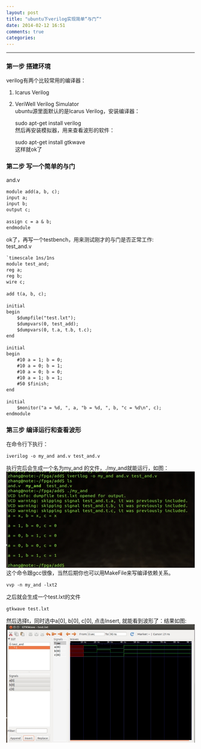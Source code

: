 ```yaml
---
layout: post
title: "ubuntu下verilog实现简单“与门”"
date: 2014-02-12 16:51
comments: true
categories: 
---
```

* * *
### 第一步 搭建环境  
verilog有两个比较常用的编译器：  
1. Icarus Verilog  
2. VeriWell Verilog Simulator  
ubuntu源里面默认的是Icarus Verilog，安装编译器：  

	sudo apt-get install verilog  
然后再安装模拟器，用来查看波形的软件：  

	sudo apt-get install gtkwave  
这样就ok了
### 第二步 写一个简单的与门  
and.v

    module add(a, b, c);
    input a;
    input b;
    output c;

    assign c = a & b;
    endmodule
ok了，再写一个testbench，用来测试刚才的与门是否正常工作:  
test_and.v

    `timescale 1ns/1ns
    module test_and;
    reg a;
    reg b;
    wire c;

    add t(a, b, c);

    initial
    begin
        $dumpfile("test.lxt");
        $dumpvars(0, test_add);
        $dumpvars(0, t.a, t.b, t.c);
    end

    initial
    begin
        #10 a = 1; b = 0;
        #10 a = 0; b = 1;
        #10 a = 0; b = 0;
        #10 a = 1; b = 1;
        #50 $finish;
    end

    initial
        $monitor("a = %d, ", a, "b = %d, ", b, "c = %d\n", c);
    endmodule
### 第三步 编译运行和查看波形
在命令行下执行：

    iverilog -o my_and and.v test_and.v
执行完后会生成一个名为my_and 的文件，./my_and就能运行，如图：  
![](/images/verilog/verilog_and_output.jpg)  
这个命令跟gcc很像，当然后期你也可以用MakeFile来写编译依赖关系。

    vvp -n my_and -lxt2
之后就会生成一个test.lxt的文件

    gtkwave test.lxt
然后选择t，同时选中a[0], b[0], c[0], 点击Insert, 就能看到波形了：结果如图:  
![](/images/verilog/verilog_simulator.jpg)
